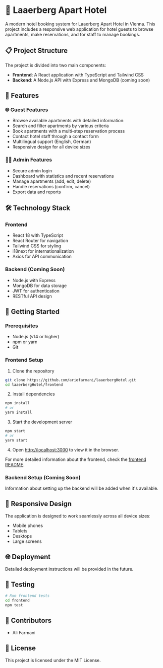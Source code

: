 # 🏨 Laaerberg Apart Hotel

A modern hotel booking system for Laaerberg Apart Hotel in Vienna. This project includes a responsive web application for hotel guests to browse apartments, make reservations, and for staff to manage bookings.

## 📋 Project Structure

The project is divided into two main components:

- **Frontend**: A React application with TypeScript and Tailwind CSS
- **Backend**: A Node.js API with Express and MongoDB (coming soon)

## 🚀 Features

### 🌐 Guest Features
- Browse available apartments with detailed information
- Search and filter apartments by various criteria
- Book apartments with a multi-step reservation process
- Contact hotel staff through a contact form
- Multilingual support (English, German)
- Responsive design for all device sizes

### 👨‍💼 Admin Features
- Secure admin login
- Dashboard with statistics and recent reservations
- Manage apartments (add, edit, delete)
- Handle reservations (confirm, cancel)
- Export data and reports

## 🛠️ Technology Stack

### Frontend
- React 18 with TypeScript
- React Router for navigation
- Tailwind CSS for styling
- i18next for internationalization
- Axios for API communication

### Backend (Coming Soon)
- Node.js with Express
- MongoDB for data storage
- JWT for authentication
- RESTful API design

## 🏁 Getting Started

### Prerequisites
- Node.js (v14 or higher)
- npm or yarn
- Git

### Frontend Setup
1. Clone the repository
```bash
git clone https://github.com/ariofarmani/laaerbergHotel.git
cd laaerbergHotel/frontend
```

2. Install dependencies
```bash
npm install
# or
yarn install
```

3. Start the development server
```bash
npm start
# or
yarn start
```

4. Open [http://localhost:3000](http://localhost:3000) to view it in the browser.

For more detailed information about the frontend, check the [frontend README](/frontend/README.md).

### Backend Setup (Coming Soon)
Information about setting up the backend will be added when it's available.

## 📱 Responsive Design

The application is designed to work seamlessly across all device sizes:
- Mobile phones
- Tablets
- Desktops
- Large screens

## 🌐 Deployment

Detailed deployment instructions will be provided in the future.

## 🧪 Testing

```bash
# Run frontend tests
cd frontend
npm test
```

## 👥 Contributors

- Ali Farmani

## 📄 License

This project is licensed under the MIT License.